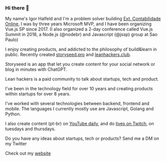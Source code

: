 ### Hi there 👋

My name's Igor Halfeld and I'm a problem solver building [Ext. Contabilidade Online](https://extcontabilidade.com.br/?coupon=igorluizhalfeld@gmail.com), I was by three years Microsoft MVP, and I have been organizing Vue.js SP since 2017. (I also organized a 2-day conference called Vue.js Summit in 2018, a Node.js (@nodebr) and Javascript (@jssp) group at Sao Paulo)

I enjoy creating products, and addicted to the philosophy of build&learn in public. Recently created [storyseed.pro](https://storyseed.pro/) and [leanhackers.club](https://leanhackers.club/).

Storyseed is an app that let you create content for your social network or blog in minutes with ChatGPT.

Lean hackers is a paid community to talk about startups, tech and product.

I've been in the technology field for over 10 years and creating products within startups for over 8 years.

I've worked with several technologies between backend, frontend and mobile. The languages I currently mostly use are Javascript, Golang and Python.

I also create content (pt-br) on [YouTube daily](https://www.youtube.com/@igorhalfeld), and do [lives on Twitch](https://www.twitch.tv/igorhalfeld), on tuesdays and thursdays.

Do you have any ideas about startups, tech or products? Send me a DM on my Twitter

Check out my [website](https://igorhalfeld.com/)
